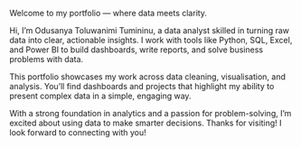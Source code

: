  Welcome to my portfolio — where data meets clarity. 

Hi, I’m Odusanya Toluwanimi Tumininu, a data analyst skilled in turning raw data into clear, actionable insights. I work with tools like Python, SQL, Excel, and Power BI to build dashboards, write reports, and solve business problems with data.

This portfolio showcases my work across data cleaning, visualisation, and analysis. You’ll find dashboards and projects that highlight my ability to present complex data in a simple, engaging way.

With a strong foundation in analytics and a passion for problem-solving, I’m excited about using data to make smarter decisions. Thanks for visiting! I look forward to connecting with you!
